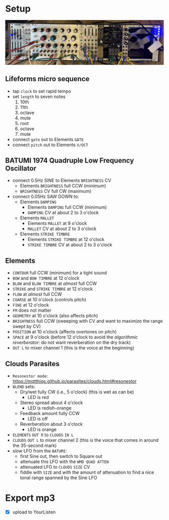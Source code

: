 # Setup

![setup](setup.jpg)

## Lifeforms micro sequence

- tap `clock` to set rapid tempo
- set `length` to seven notes
    1. 10th
    2. 11th
    3. octave
    4. mute
    5. root
    6. octave
    7. mute
- connect `gate` out to Elements `GATE`
- connect `pitch` out to Elements `V/OCT`

## BATUMI 1974 Quadruple Low Frequency Oscillator
- connect 0.5Hz SINE to Elements `BRIGHTNESS` CV
    - Elements `BRIGHTNESS` full CCW (minimum)
    - `BRIGHTNESS` CV full CW (maximum)
- connect 0.05Hz SAW DOWN to:
    - Elements `DAMPING`
        - Elements `DAMPING` full CCW (minimum)
        - `DAMPING` CV at about 2 to 3 o'clock
    - Elements `MALLET`
        - Elements `MALLET` at 9 o'clock
        - `MALLET` CV at about 2 to 3 o'clock
    - Elements `STRIKE TIMBRE`
        - Elements `STRIKE TIMBRE` at 12 o'clock
        - `STRIKE TIMBRE` CV at about 2 to 3 o'clock

## Elements
- `CONTOUR` full CCW (minimum) for a tight sound
- `BOW` and `BOW TIMBRE` at 12 o'clock
- `BLOW` and `BLOW TIMBRE` at *almost* full CCW
- `STRIKE` and `STRIKE TIMBRE` at 12 o'clock
- `FLOW` at *almost* full CCW
- `COARSE` at 10 o'clock (controls pitch)
- `FINE` at 12 o'clock
- `FM` does not matter
- `GEOMETRY` at 10 o'clock (also affects pitch)
- `BRIGHTNESS` full CCW (sweeping with CV and want to maximize
  the range swept by CV)
- `POSITION` at 10 o'clock (affects overtones on pitch)
- `SPACE` at 9 o'clock (before 12 o'clock to avoid the
  *algorithmic reverberator*: do not want reverberation on the
  dry track)
- `OUT L` to mixer channel 1 (this is the voice at the beginning)

## Clouds Parasites
- `Resonestor mode`:
  <https://mqtthiqs.github.io/parasites/clouds.html#resonestor>
- `BLEND` sets:
    - Dry/wet fully CW (i.e., 5 o'clock) (this is wet as can be)
        - LED is red
    - Stereo spread about 4 o'clock
        - LED is redish-orange
    - Feedback amount fully CCW
        - LED is off
    - Reverberation about 3 o'clock
        - LED is orange
- `ELEMENTS` `OUT R` to `CLOUDS` `IN L`
- `CLOUDS` `OUT L` to mixer channel 2 (this is the voice that
  comes in around the 35-second mark)
- *slow* LFO from the `BATUMI`:
    - first Sine out, then switch to Square out
    - attenuate this LFO with the `WMD QUAD ATTEN`
    - attenuated LFO to `CLOUDS` `SIZE` CV
    - fiddle with `SIZE` and with the amount of attenuation to
      find a nice tonal range spanned by the Sine LFO

# Export mp3
- [x] upload to YourListen





